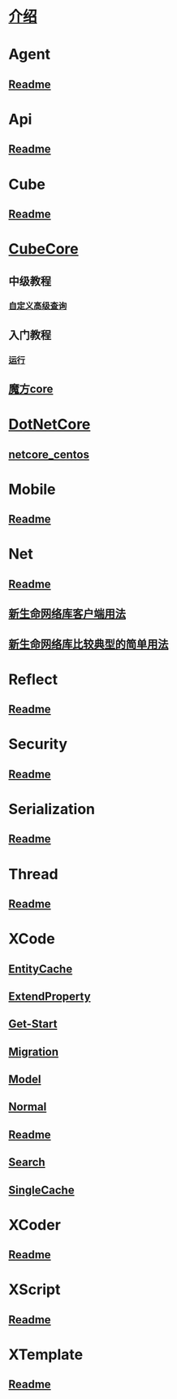 # [介绍](index.md)

# Agent
## [Readme](Agent/Readme.MD)

# Api
## [Readme](Api/Readme.MD)

# Cube
## [Readme](Cube/Readme.MD)

# [CubeCore](CubeCore/index.md)
## 中级教程
### [自定义高级查询](CubeCore/中级教程/自定义高级查询.md)
## 入门教程
### [运行](CubeCore/入门教程/运行.md)
## [魔方core](CubeCore/魔方core.md)

# [DotNetCore](DotNetCore/index.md)
## [netcore_centos](DotNetCore/netcore_centos.md)

# Mobile
## [Readme](Mobile/Readme.MD)

# Net
## [Readme](Net/Readme.MD)
## [新生命网络库客户端用法](Net/新生命网络库客户端用法.md)
## [新生命网络库比较典型的简单用法](Net/新生命网络库比较典型的简单用法.md)

# Reflect
## [Readme](Reflect/Readme.MD)

# Security
## [Readme](Security/Readme.MD)

# Serialization
## [Readme](Serialization/Readme.MD)

# Thread
## [Readme](Thread/Readme.MD)

# XCode
## [EntityCache](XCode/EntityCache.MD)
## [ExtendProperty](XCode/ExtendProperty.MD)
## [Get-Start](XCode/Get-Start.MD)
## [Migration](XCode/Migration.MD)
## [Model](XCode/Model.MD)
## [Normal](XCode/Normal.MD)
## [Readme](XCode/Readme.MD)
## [Search](XCode/Search.MD)
## [SingleCache](XCode/SingleCache.MD)

# XCoder
## [Readme](XCoder/Readme.MD)

# XScript
## [Readme](XScript/Readme.MD)

# XTemplate
## [Readme](XTemplate/Readme.MD)
